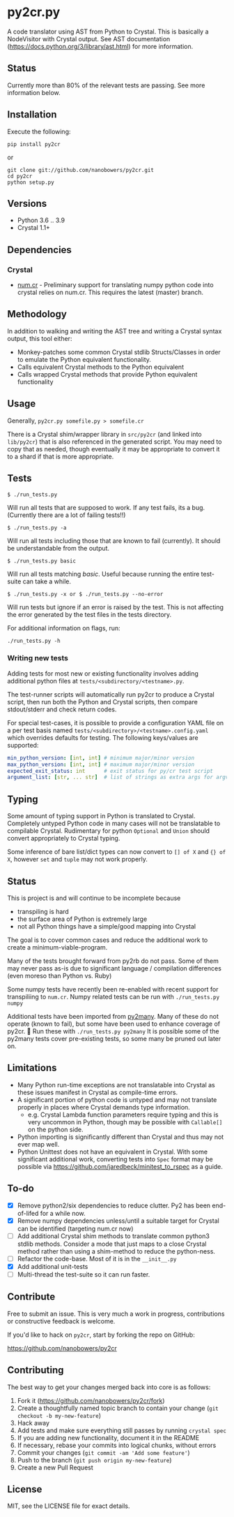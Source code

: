 # py2cr.py

A code translator using AST from Python to Crystal. This is basically a
NodeVisitor with Crystal output. See AST documentation
(<https://docs.python.org/3/library/ast.html>) for more information.

## Status

Currently more than 80% of the relevant tests are passing.  See more information below.

## Installation

Execute the following:
```
pip install py2cr
```
or
```
git clone git://github.com/nanobowers/py2cr.git
cd py2cr
python setup.py
```

## Versions

- Python 3.6 .. 3.9
- Crystal 1.1+

## Dependencies

<!---### Python

```
pip install pyyaml

# Converts to num.cr in crystal-space
pip install numpy

# Probably not needed for much longer since py2 support is going to be removed.
pip install six 
```-->

### Crystal

* [num.cr](https://github.com/crystal-data/num.cr/) - Preliminary support for translating numpy python code into crystal relies on num.cr.  This requires the latest (master) branch.

## Methodology

In addition to walking and writing the AST tree and writing a Crystal
syntax output, this tool either: 
- Monkey-patches some common Crystal stdlib Structs/Classes in order to emulate the Python equivalent functionality.
- Calls equivalent Crystal methods to the Python equivalent
- Calls wrapped Crystal methods that provide Python equivalent functionality

## Usage

Generally, `py2cr.py somefile.py > somefile.cr`

There is a Crystal shim/wrapper library in `src/py2cr` (and linked into `lib/py2cr`) that is also referenced in the generated script.  You may need to copy that as needed, though eventually it may be appropriate to convert it to a shard if that is more appropriate.

## Tests

```
$ ./run_tests.py
```
Will run all tests that are supposed to work. If any test fails, its
a bug.  (Currently there are a lot of failing tests!!)

```
$ ./run_tests.py -a
```
Will run all tests including those that are known to fail (currently).
It should be understandable from the output.

```
$ ./run_tests.py basic
```
Will run all tests matching *basic*.  Useful because running the entire test-suite can take a while.

```
$ ./run_tests.py -x or $ ./run_tests.py --no-error
```
Will run tests but ignore if an error is raised by the test. This is not
affecting the error generated by the test files in the tests directory.

For additional information on flags, run:
```
./run_tests.py -h
```

### Writing new tests
Adding tests for most new or existing functionality involves adding additional python files at `tests/<subdirectory/<testname>.py`.

The test-runner scripts will automatically run py2cr to produce a Crystal script, then run both the Python and Crystal scripts, then compare stdout/stderr and check return codes.

For special test-cases, it is possible to provide a configuration YAML file on a per test basis named `tests/<subdirectory>/<testname>.config.yaml` which overrides defaults for testing.  The following keys/values are supported:

```yaml
min_python_version: [int, int] # minimum major/minor version
max_python_version: [int, int] # maximum major/minor version
expected_exit_status: int      # exit status for py/cr test script
argument_list: [str, ... str]  # list of strings as extra args for argv
```

## Typing

Some amount of typing support in Python is translated to Crystal.  Completely untyped Python code in many cases will not be translatable to compilable Crystal.   Rudimentary for python `Optional` and `Union` should convert appropriately to Crystal typing.

Some inference of bare list/dict types can now convert to `[] of X` and `{} of X`, however `set` and `tuple` may not work properly.

## Status

This is project is and will continue to be incomplete because 
+ transpiling is hard
+ the surface area of Python is extremely large
+ not all Python things have a simple/good mapping into Crystal

The goal is to cover common cases and reduce the additional work to create a minimum-viable-program.

Many of the tests brought forward from py2rb do not pass.  Some of them may never pass as-is due to significant language / compilation differences (even moreso than Python vs. Ruby)

Some numpy tests have recently been re-enabled with recent support for transpiliing to `num.cr`.  Numpy related tests can be run with `./run_tests.py numpy`


Additional tests have been imported from [py2many](https://github.com/adsharma/py2many).  Many of these do not operate (known to fail), but some have been used to enhance coverage of py2cr. :tada:  Run these with `./run_tests.py py2many`
It is possible some of the py2many tests cover pre-existing tests, so some many be pruned out later on.

## Limitations

+ Many Python run-time exceptions are not translatable into Crystal as these issues manifest in Crystal as compile-time errors.
+ A significant portion of python code is untyped and may not translate properly in places where Crystal demands type information.
    + e.g. Crystal Lambda function parameters require typing and this is very uncommon in Python, though may be possible with `Callable[]` on the python side.
+ Python importing is significantly different than Crystal and thus may not ever map well.
+ Python Unittest does not have an equivalent in Crystal.  With some significant additional work, converting tests into `Spec` format may be possible via https://github.com/jaredbeck/minitest_to_rspec as a guide.
    
## To-do

+ [x] Remove python2/six dependencies to reduce clutter. Py2 has been end-of-lifed for a while now.
+ [x] Remove numpy dependencies unless/until a suitable target for Crystal can be identified (targeting num.cr now)
+ [ ] Add additional Crystal shim methods to translate common python3 stdlib methods.  Consider a mode that just maps to a close Crystal method rather than using a shim-method to reduce the python-ness.
+ [ ] Refactor the code-base.  Most of it is in the `__init__.py`
+ [x] Add additional unit-tests
+ [ ] Multi-thread the test-suite so it can run faster.

## Contribute

Free to submit an issue.   This is very much a work in progress, contributions or constructive feedback is welcome.

If you'd like to hack on `py2cr`, start by forking the repo on GitHub:

https://github.com/nanobowers/py2cr

## Contributing

The best way to get your changes merged back into core is as follows:

1. Fork it (<https://github.com/nanobowers/py2cr/fork>)
2. Create a thoughtfully named topic branch to contain your change (`git checkout -b my-new-feature`)
3. Hack away
4. Add tests and make sure everything still passes by running `crystal spec`
5. If you are adding new functionality, document it in the README
8. If necessary, rebase your commits into logical chunks, without errors
9. Commit your changes (`git commit -am 'Add some feature'`)
10. Push to the branch (`git push origin my-new-feature`)
11. Create a new Pull Request

## License

MIT, see the LICENSE file for exact details.
